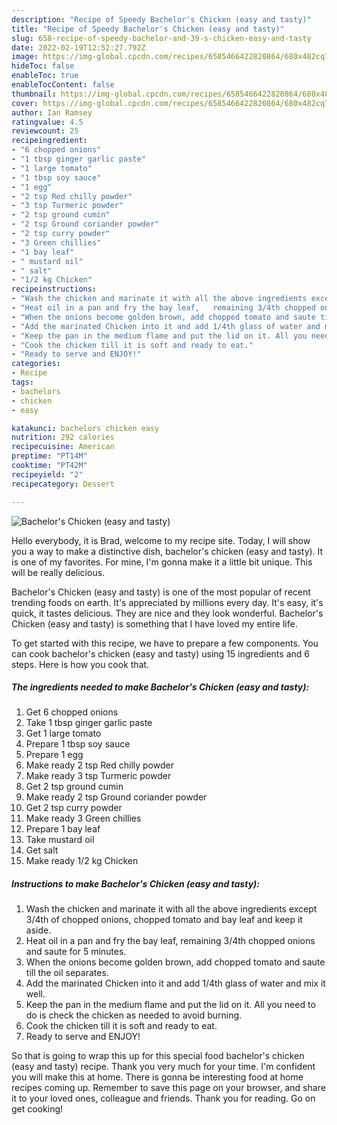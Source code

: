 ```yaml
---
description: "Recipe of Speedy Bachelor's Chicken (easy and tasty)"
title: "Recipe of Speedy Bachelor's Chicken (easy and tasty)"
slug: 658-recipe-of-speedy-bachelor-and-39-s-chicken-easy-and-tasty
date: 2022-02-19T12:52:27.792Z
image: https://img-global.cpcdn.com/recipes/6585466422820864/680x482cq70/bachelors-chicken-easy-and-tasty-recipe-main-photo.jpg
hideToc: false
enableToc: true
enableTocContent: false
thumbnail: https://img-global.cpcdn.com/recipes/6585466422820864/680x482cq70/bachelors-chicken-easy-and-tasty-recipe-main-photo.jpg
cover: https://img-global.cpcdn.com/recipes/6585466422820864/680x482cq70/bachelors-chicken-easy-and-tasty-recipe-main-photo.jpg
author: Ian Ramsey
ratingvalue: 4.5
reviewcount: 25
recipeingredient:
- "6 chopped onions"
- "1 tbsp ginger garlic paste"
- "1 large tomato"
- "1 tbsp soy sauce"
- "1 egg"
- "2 tsp Red chilly powder"
- "3 tsp Turmeric powder"
- "2 tsp ground cumin"
- "2 tsp Ground coriander powder"
- "2 tsp curry powder"
- "3 Green chillies"
- "1 bay leaf"
- " mustard oil"
- " salt"
- "1/2 kg Chicken"
recipeinstructions:
- "Wash the chicken and marinate it with all the above ingredients except 3/4th of chopped onions, chopped  tomato and bay leaf and keep it aside."
- "Heat oil in a pan and fry the bay leaf,   remaining 3/4th chopped onions and saute for 5 minutes."
- "When the onions become golden brown, add chopped tomato and saute till the oil separates."
- "Add the marinated Chicken into it and add 1/4th glass of water and mix it well."
- "Keep the pan in the medium flame and put the lid on it. All you need to do is check the chicken as needed to avoid burning."
- "Cook the chicken till it is soft and ready to eat."
- "Ready to serve and ENJOY!"
categories:
- Recipe
tags:
- bachelors
- chicken
- easy

katakunci: bachelors chicken easy 
nutrition: 292 calories
recipecuisine: American
preptime: "PT14M"
cooktime: "PT42M"
recipeyield: "2"
recipecategory: Dessert

---
```



![Bachelor&#39;s Chicken (easy and tasty)](https://img-global.cpcdn.com/recipes/6585466422820864/680x482cq70/bachelors-chicken-easy-and-tasty-recipe-main-photo.jpg)

Hello everybody, it is Brad, welcome to my recipe site. Today, I will show you a way to make a distinctive dish, bachelor&#39;s chicken (easy and tasty). It is one of my favorites. For mine, I'm gonna make it a little bit unique. This will be really delicious.



Bachelor&#39;s Chicken (easy and tasty) is one of the most popular of recent trending foods on earth. It's appreciated by millions every day. It's easy, it's quick, it tastes delicious. They are nice and they look wonderful. Bachelor&#39;s Chicken (easy and tasty) is something that I have loved my entire life.


To get started with this recipe, we have to prepare a few components. You can cook bachelor&#39;s chicken (easy and tasty) using 15 ingredients and 6 steps. Here is how you cook that.

<!--inarticleads1-->

##### The ingredients needed to make Bachelor&#39;s Chicken (easy and tasty):

1. Get 6 chopped onions
1. Take 1 tbsp ginger garlic paste
1. Get 1 large tomato
1. Prepare 1 tbsp soy sauce
1. Prepare 1 egg
1. Make ready 2 tsp Red chilly powder
1. Make ready 3 tsp Turmeric powder
1. Get 2 tsp ground cumin
1. Make ready 2 tsp Ground coriander powder
1. Get 2 tsp curry powder
1. Make ready 3 Green chillies
1. Prepare 1 bay leaf
1. Take  mustard oil
1. Get  salt
1. Make ready 1/2 kg Chicken




<!--inarticleads2-->

##### Instructions to make Bachelor&#39;s Chicken (easy and tasty):

1. Wash the chicken and marinate it with all the above ingredients except 3/4th of chopped onions, chopped  tomato and bay leaf and keep it aside.
1. Heat oil in a pan and fry the bay leaf,   remaining 3/4th chopped onions and saute for 5 minutes.
1. When the onions become golden brown, add chopped tomato and saute till the oil separates.
1. Add the marinated Chicken into it and add 1/4th glass of water and mix it well.
1. Keep the pan in the medium flame and put the lid on it. All you need to do is check the chicken as needed to avoid burning.
1. Cook the chicken till it is soft and ready to eat.
1. Ready to serve and ENJOY!



So that is going to wrap this up for this special food bachelor&#39;s chicken (easy and tasty) recipe. Thank you very much for your time. I'm confident you will make this at home. There is gonna be interesting food at home recipes coming up. Remember to save this page on your browser, and share it to your loved ones, colleague and friends. Thank you for reading. Go on get cooking!
